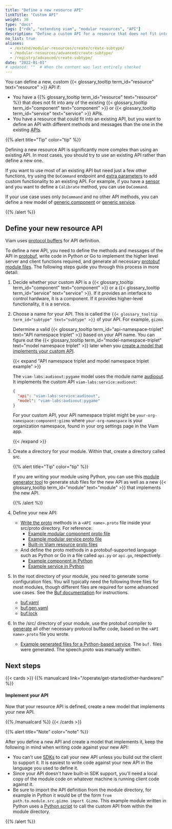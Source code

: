 ```yaml
---
title: "Define a new resource API"
linkTitle: "Custom API"
weight: 30
type: "docs"
tags: ["rdk", "extending viam", "modular resources", "API"]
description: "Define a custom API for a resource that does not fit into existing component or service APIs."
no_list: true
aliases:
  - /extend/modular-resources/create/create-subtype/
  - /modular-resources/advanced/create-subtype/
  - /registry/advanced/create-subtype/
date: "2022-01-01"
# updated: ""  # When the content was last entirely checked
---
```


You can define a new, custom {{< glossary_tooltip term_id="resource" text="resource" >}} API if:

- You have a {{% glossary_tooltip term_id="resource" text="resource" %}} that does not fit into any of the existing {{< glossary_tooltip term_id="component" text="component" >}} or {{< glossary_tooltip term_id="service" text="service" >}} APIs.
- You have a resource that could fit into an existing API, but you want to define an API with different methods and messages than the one in the existing [APIs](/dev/reference/apis/).

{{% alert title="Tip" color="tip" %}}

Defining a new resource API is significantly more complex than using an existing API.
In most cases, you should try to use an existing API rather than define a new one.

If you want to use most of an existing API but need just a few other functions, try using the `DoCommand` endpoint and [extra parameters](/dev/reference/sdks/use-extra-params/) to add custom functionality to an existing API.
For example, if you have a [sensor](/operate/reference/components/sensor/) and you want to define a `Calibrate` method, you can use `DoCommand`.

If your use case uses only `DoCommand` and no other API methods, you can define a new model of [generic component](/operate/reference/components/generic/) or [generic service](/operate/reference/services/generic/).

{{% /alert %}}

## Define your new resource API

Viam uses [protocol buffers](https://protobuf.dev/) for API definition.

To define a new API, you need to define the methods and messages of the API in [protobuf](https://github.com/protocolbuffers/protobuf), write code in Python or Go to implement the higher level server and client functions required, and generate all necessary [protobuf module files](https://buf.build/docs/generate/usage/).
The following steps guide you through this process in more detail:

1. Decide whether your custom API is a {{< glossary_tooltip term_id="component" text="component" >}} or a {{< glossary_tooltip term_id="service" text="service" >}}.
   If it provides an interface to control hardware, it is a component.
   If it provides higher-level functionality, it is a service.
1. Choose a name for your API.
   This is called the `{{< glossary_tooltip term_id="subtype" text="subtype" >}}` of your API.
   For example, `gizmo`.

   Determine a valid {{< glossary_tooltip term_id="api-namespace-triplet" text="API namespace triplet" >}} based on your API name.
   You can figure out the {{< glossary_tooltip term_id="model-namespace-triplet" text="model namespace triplet" >}} later when you [create a model that implements your custom API](/operate/get-started/other-hardware/).

   {{< expand "API namespace triplet and model namespace triplet example" >}}

   The `viam-labs:audioout:pygame` model uses the module name [audioout](https://github.com/viam-labs/audioout).
   It implements the custom API `viam-labs:service:audioout`:

   ```json
   {
     "api": "viam-labs:service:audioout",
     "model": "viam-labs:audioout:pygame"
   }
   ```

   For your custom API, your API namespace triplet might be `your-org-namespace:component:gizmo` where `your-org-namespace` is your organization namespace, found in your org settings page in the Viam app.

   {{< /expand >}}

1. Create a directory for your module.
   Within that, create a directory called <file>src</file>.

   {{% alert title="Tip" color="tip" %}}

   If you are writing your module using Python, you can use this [module generator tool](https://github.com/viam-labs/generator-viam-module) to generate stub files for the new API as well as a new {{< glossary_tooltip term_id="module" text="module" >}} that implements the new API.

   {{% /alert %}}

1. Define your new API:

   - [Write the proto](https://protobuf.dev/programming-guides/proto3/) methods in a `<API name>.proto` file inside your <file>src/proto</file> directory.
     For reference:
     - [Example modular component proto file](https://github.com/viamrobotics/viam-python-sdk/blob/main/examples/complex_module/src/proto/gizmo.proto)
     - [Example modular service proto file](https://github.com/viam-labs/speech-service-api/blob/main/src/proto/speech.proto)
     - [Built-in Viam resource proto files](https://github.com/viamrobotics/api/tree/main/proto/viam)
   - And define the proto methods in a protobuf-supported language such as Python or Go in a file called `api.py` or `api.go`, respectively.
     - [Example component in Python](https://github.com/viamrobotics/viam-python-sdk/blob/main/examples/complex_module/src/gizmo/api.py)
     - [Example service in Python](https://github.com/viam-labs/speech-service-api/blob/main/src/speech_service_api/api.py)

1. In the root directory of your module, you need to generate some configuration files.
   You will typically need the following three files for most modules, though different files are required for some advanced use cases.
   See the [Buf documentation](https://buf.build/docs/generate/usage/) for instructions.

   - [<file>buf.yaml</file>](https://buf.build/docs/configuration/v1/buf-gen-yaml/)
   - [<file>buf.gen.yaml</file>](https://buf.build/docs/configuration/v1/buf-gen-yaml/)
   - [<file>buf.lock</file>](https://buf.build/docs/configuration/v1/buf-lock/)

1. In the <file>/src/</file> directory of your module, use the protobuf compiler to [generate](https://buf.build/docs/tutorials/getting-started-with-buf-cli/#generate-code) all other necessary protocol buffer code, based on the `<API name>.proto` file you wrote.

   - [Example generated files for a Python-based service](https://github.com/viam-labs/speech-service-api/tree/main/src/proto).
     The `buf.` files were generated.
     The <file>speech.proto</file> was manually written.

## Next steps

{{< cards >}}
{{% manualcard link="/operate/get-started/other-hardware/" %}}

<h4>Implement your API</h4>

Now that your resource API is defined, create a new model that implements your new API.

{{% /manualcard %}}
{{< /cards >}}

{{% alert title="Note" color="note" %}}

After you define a new API and create a model that implements it, keep the following in mind when writing code against your new API:

- You can't use [SDKs](/dev/reference/sdks/) to call your new API unless you build out the client to support it.
  It is easiest to write code against your new API in the language you used to define it.
- Since your API doesn't have built-in SDK support, you'll need a local copy of the module code on whatever machine is running client code against it.
- Be sure to import the API definition from the module directory, for example in Python it would be of the form `from path.to.module.src.gizmo import Gizmo`.
  This example module written in Python uses a [Python script](https://github.com/viamrobotics/viam-python-sdk/blob/main/examples/complex_module/client.py) to call the custom API from within the module directory.

{{% /alert %}}
